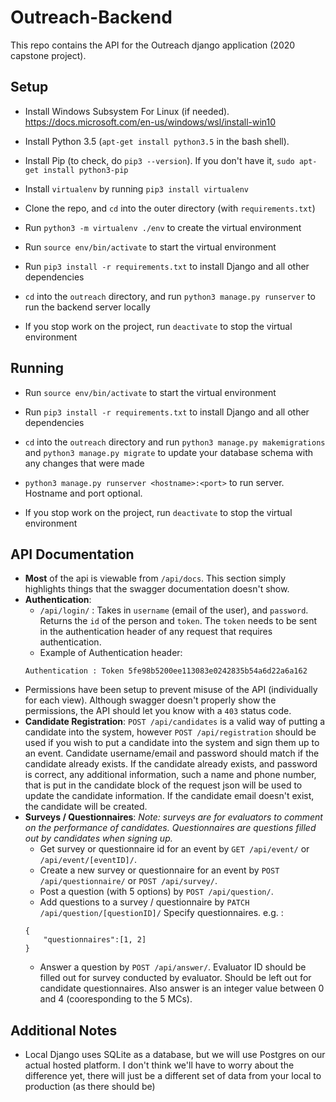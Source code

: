 # Outreach-Backend

This repo contains the API for the Outreach django application (2020 capstone project).

## Setup
+ Install Windows Subsystem For Linux (if needed).
https://docs.microsoft.com/en-us/windows/wsl/install-win10

+ Install Python 3.5 (`apt-get install python3.5` in the bash shell).

+ Install Pip (to check, do `pip3 --version`). If you don't have it, `sudo apt-get install python3-pip`

+ Install `virtualenv` by running `pip3 install virtualenv`

+ Clone the repo, and `cd` into the outer directory (with `requirements.txt`)

+ Run `python3 -m virtualenv ./env` to create the virtual environment

+ Run `source env/bin/activate` to start the virtual environment

+ Run `pip3 install -r requirements.txt` to install Django and all other dependencies

+ `cd` into the `outreach` directory, and run `python3 manage.py runserver` to run the backend server locally

+ If you stop work on the project, run `deactivate` to stop the virtual environment

## Running
+ Run `source env/bin/activate` to start the virtual environment

+ Run `pip3 install -r requirements.txt` to install Django and all other dependencies

+ `cd` into the `outreach` directory and run `python3 manage.py makemigrations` and `python3 manage.py migrate` to update your database schema with any changes that were made

+ `python3 manage.py runserver <hostname>:<port>` to run server. Hostname and port optional.

+ If you stop work on the project, run `deactivate` to stop the virtual environment

## API Documentation

+ **Most** of the api is viewable from `/api/docs`.  This section simply highlights things that the swagger documentation doesn't show.
+ **Authentication**:
    + ``/api/login/`` : Takes in ``username`` (email of the user), and ``password``.  Returns the ``id`` of the person and ``token``.  The ``token`` needs to be sent in the authentication header of any request that requires authentication.
    + Example of Authentication header: 
    ```
    Authentication : Token 5fe98b5200ee113083e0242835b54a6d22a6a162 
    ```
+ Permissions have been setup to prevent misuse of the API (individually for each view).  Although swagger doesn't properly show the permissions, the API should let you know with a ``403`` status code.
+ **Candidate Registration**: ``POST /api/candidates`` is a valid way of putting a candidate into the system, however ``POST /api/registration`` should be used if you wish to put a candidate into the system and sign them up to an event.  Candidate username/email and password should match if the candidate already exists.  If the candidate already exists, and password is correct, any additional information, such a name and phone number, that is put in the candidate block of the request json will be used to update the candidate information.  If the candidate email doesn't exist, the candidate will be created.
+ **Surveys / Questionnaires**: *Note: surveys are for evaluators to comment on the performance of candidates.  Questionnaires are questions filled out by candidates when signing up.*
    + Get survey or questionnaire id for an event by ```GET /api/event/``` or ```/api/event/[eventID]/```.
    + Create a new survey or questionnaire for an event by ```POST /api/questionnaire/``` or ```POST /api/survey/```.
    + Post a question (with  5 options) by ```POST /api/question/```.
    + Add questions to a survey / questionnaire by ```PATCH /api/question/[questionID]/``` Specify questionnaires. e.g. :
    ```
    {
        "questionnaires":[1, 2]
    }
    ```
    + Answer a question by ```POST /api/answer/```.  Evaluator ID should be filled out for survey conducted by evaluator.  Should be left out for candidate questionnaires.  Also answer is an integer value between 0 and 4 (cooresponding to the 5 MCs).
## Additional Notes
+ Local Django uses SQLite as a database, but we will use Postgres on our actual hosted platform. I don't think we'll have to worry about the difference yet, there will just be a different set of data from your local to production (as there should be)

